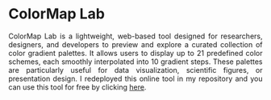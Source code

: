 # ColorMap Lab
<div style="text-align: justify"> ColorMap Lab is a lightweight, web-based tool designed for researchers, designers, and developers to preview and explore a curated collection of color gradient palettes. It allows users to display up to 21 predefined color schemes, each smoothly interpolated into 10 gradient steps. These palettes are particularly useful for data visualization, scientific figures, or presentation design. I redeployed this online tool in my repository and you can use this tool for free by clicking <a href="https://sean28.github.io/ColorMap-Lab/">here</a>.</div>
<div style="text-align: justify"> <br> </div>
